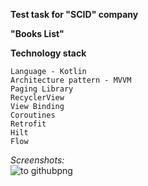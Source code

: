 **Test task for "SCID" company**

**"Books List"**

**Technology stack**

    Language - Kotlin
    Architecture pattern - MVVM
    Paging Library
    RecyclerView
    View Binding
    Coroutines
    Retrofit
    Hilt
    Flow
*Screenshots:*    
![to githubpng](https://user-images.githubusercontent.com/75751878/189525299-fa28a55b-ef40-4eaf-b24b-bc318a6101f3.png)

